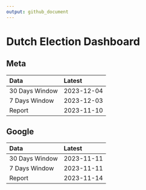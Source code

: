 ```yaml
---
output: github_document
---
```


# Dutch Election Dashboard



## Meta


|Data           |Latest     |
|:--------------|:----------|
|30 Days Window |2023-12-04 |
|7 Days Window  |2023-12-03 |
|Report         |2023-11-10 |

## Google


|Data           |Latest     |
|:--------------|:----------|
|30 Days Window |2023-11-11 |
|7 Days Window  |2023-11-11 |
|Report         |2023-11-14 |

